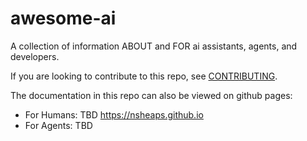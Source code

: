 # awesome-ai

A collection of information ABOUT and FOR ai assistants, agents, and developers.

If you are looking to contribute to this repo, see [CONTRIBUTING](./CONTRIBUTING.md).

The documentation in this repo can also be viewed on github pages:
- For Humans: TBD https://nsheaps.github.io
- For Agents: TBD
